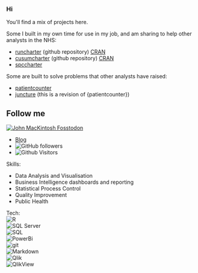 ### Hi 

You'll find a mix of projects here.

Some I built in my own time for use in my job, and am sharing to help other analysts in the NHS:  

- [runcharter](https://github.com/johnmackintosh/runcharter) (github repository) [CRAN](https://CRAN.R-project.org/package=runcharter)
- [cusumcharter](https://github.com/johnmackintosh/cusumcharter) (github repository) [CRAN](https://CRAN.R-project.org/package=cusumcharter)
- [spccharter](https://github.com/johnmackintosh/spccharter)  

Some are built to solve problems that other analysts have raised:  
- [patientcounter](https://github.com/johnmackintosh/patientcounter)  
- [juncture](https://github.com/johnmackintosh/juncture) (this is a revision of {patientcounter})  


<h2 align="left">Follow me</h2>
<p align="left">
<a href="https://fosstodon.org/@johnmackintosh" target="_blank" rel="noopener noreferrer"> <img alt="John MacKintosh Fosstodon" src=https://img.shields.io/mastodon/follow/000240090?domain=https%3A%2F%2Ffosstodon.org&style=social></a> 
 </p> 
 
- [Blog](https://johnmackintosh.net) 
- ![GitHub followers](https://img.shields.io/github/followers/johnmackintosh?style=social)
- ![Github Visitors](https://komarev.com/ghpvc/?username=johnmackintosh)


Skills:  
- Data Analysis and Visualisation 
- Business Intelligence dashboards and reporting 
- Statistical Process Control 
- Quality Improvement
- Public Health



Tech:  
![R](https://img.shields.io/badge/-R-blue?style=flat-square&logo=R)  
![SQL Server](https://img.shields.io/badge/Microsoft%20SQL%20Server-CC2927?style=for-the-badge&logo=microsoft%20sql%20server&logoColor=white)  
![SQL](https://img.shields.io/badge/-SQL-steelblue?style=flat-square&logo=steamdb)  
![PowerBi](https://img.shields.io/badge/Power%20BI-F2C811.svg?style=for-the-badge&logo=Power-BI&logoColor=black)  
<img alt="git" src="https://img.shields.io/badge/-git-F05032?style=flat-square&logo=git&logoColor=white" />  
<img alt="Markdown" src="https://img.shields.io/badge/-Markdown-000000?style=flat-square&logo=markdown&logoColor=white" />  
![Qlik](https://img.shields.io/badge/Qlik-Sense-green)  
![QlikView](https://img.shields.io/badge/Qlik-View-brightgreen)





<!--
**johnmackintosh/johnmackintosh** is a ✨ _special_ ✨ repository because its `README.md` (this file) appears on your GitHub profile.

Here are some ideas to get you started:

- 🔭 I’m currently working on ...

- 👯 I’m looking to collaborate on ...
- 🤔 I’m looking for help with ...
- 💬 Ask me about ...
- 📫 How to reach me: ...
- 😄 Pronouns: ...
- ⚡ Fun fact: ...
-->
